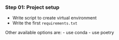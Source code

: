 ### Step 01: Project setup

- Write script to create virtual environment
- Write the first `requirements.txt`

Other available options are:
    - use conda
    - use poetry
